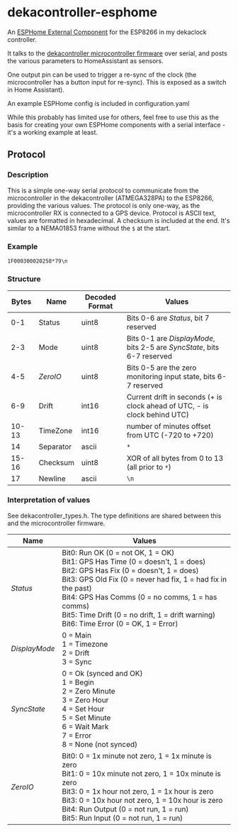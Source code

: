 # dekacontroller-esphome

An [ESPHome External Component](https://esphome.io/components/external_components.html) for the ESP8266 in my dekaclock controller.

It talks to the [dekacontroller microcontroller firmware](https://github.com/grob6000/dekacontroller-firmware) over serial, and posts the various parameters to HomeAssistant as sensors.

One output pin can be used to trigger a re-sync of the clock (the microcontroller has a button input for re-sync). This is exposed as a switch in Home Assistant).

An example ESPHome config is included in configuration.yaml

While this probably has limited use for others, feel free to use this as the basis for creating your own ESPHome components with a serial interface - it's a working example at least.

## Protocol

### Description 

This is a simple one-way serial protocol to communicate from the microcontroller in the dekacontroller (ATMEGA328PA) to the ESP8266, providing the various values.
The protocol is only one-way, as the microcontroller RX is connected to a GPS device.
Protocol is ASCII text, values are formatted in hexadecimal. A checksum is included at the end.
It's similar to a NEMA01853 frame without the `$` at the start.

### Example

`1F000300020258*79\n`

### Structure

| Bytes | Name | Decoded Format | Values |
| --- | --- | --- | --- |
| 0-1 | Status | uint8 | Bits 0-6 are _Status_, bit 7 reserved |
| 2-3 | Mode | uint8 | Bits 0-1 are _DisplayMode_, bits 2-5 are _SyncState_, bits 6-7 reserved |
| 4-5 | _ZeroIO_ | uint8 | Bits 0-5 are the zero monitoring input state, bits 6-7 reserved|
| 6-9 | Drift | int16 | Current drift in seconds  (+ is clock ahead of UTC, - is clock behind UTC) |
| 10-13 | TimeZone | int16 | number of minutes offset from UTC (-720 to +720) |
| 14 | Separator | ascii | `*` |
| 15-16 | Checksum | uint8 | XOR of all bytes from 0 to 13 (all prior to `*`) |
| 17 | Newline | ascii | `\n` |

### Interpretation of values

See dekacontroller_types.h.
The type definitions are shared between this and the microcontroller firmware.

| Name | Values |
| --- | --- |
| _Status_ | Bit0: Run OK (0 = not OK, 1 = OK)<br>Bit1: GPS Has Time (0 = doesn't, 1 = does)<br>Bit2: GPS Has Fix (0 = doesn't, 1 = does)<br>Bit3: GPS Old Fix (0 = never had fix, 1 = had fix in the past)<br>Bit4: GPS Has Comms (0 = no comms, 1 = has comms)<br>Bit5: Time Drift (0 = no drift, 1 = drift warning)<br>Bit6: Time Error (0 = OK, 1 = Error) |
| _DisplayMode_ | 0 = Main<br>1 = Timezone<br>2 = Drift<br>3 = Sync |
| _SyncState_ | 0 = Ok (synced and OK) <br>1 = Begin<br>2 = Zero Minute<br>3 = Zero Hour<br>4 = Set Hour<br>5 = Set Minute<br>6 = Wait Mark<br>7 = Error<br>8 = None (not synced)
| _ZeroIO_ | Bit0: 0 = 1x minute not zero, 1 = 1x minute is zero<br>Bit1: 0 = 10x minute not zero, 1 = 10x minute is zero<br>Bit3: 0 = 1x hour not zero, 1 = 1x hour is zero<br>Bit3: 0 = 10x hour not zero, 1 = 10x hour is zero<br>Bit4: Run Output (0 = not run, 1 = run)<br>Bit5: Run Input (0 = not run, 1 = run) |
